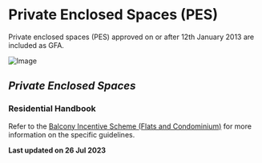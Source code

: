 # Private Enclosed Spaces (PES)

Private enclosed spaces (PES) approved on or after 12th January 2013 are included as GFA. 

![Image](https://www.ura.gov.sg/-/media/Corporate/Guidelines/Development-control/GFA/GFA-PES-Private-enclose-space_final.jpg?h=690&w=1000)

## *Private Enclosed Spaces*

### Residential Handbook
Refer to the [Balcony Incentive Scheme (Flats and Condominium)](https://www.ura.gov.sg/Corporate/Guidelines/Development-Control/Residential/Flats-Condominiums/Balconies-PES-PRT) for more information on the specific guidelines.

**Last updated on 26 Jul 2023**

